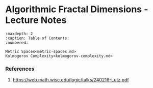 # Algorithmic Fractal Dimensions - Lecture Notes


```{toctree}
:maxdepth: 2
:caption: Table of Contents:
:numbered:

Metric Spaces<metric-spaces.md>
Kolmogorov Complexity<kolmogorov-complexity.md>
```


### References

1. https://web.math.wisc.edu/logic/talks/240216-Lutz.pdf